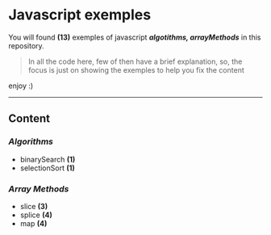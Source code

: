 # Javascript exemples
You will found **(13)** exemples of javascript ***algotithms, arrayMethods*** in this repository.
> In all the code here, few of then have a brief explanation, so, the focus is just on showing the exemples to help you fix the content

enjoy :)

---

## Content

### *Algorithms*
+ binarySearch **(1)**
+ selectionSort **(1)**

### *Array Methods*
+ slice **(3)**
+ splice **(4)**
+ map **(4)**
